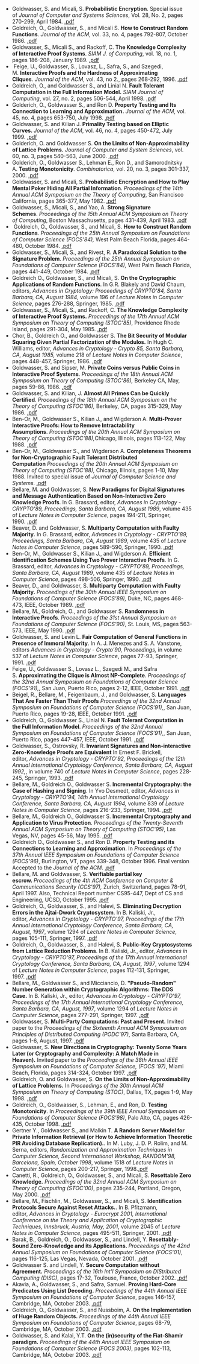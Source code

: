 <ul>
<li>Goldwasser, S. and Micali, S.&nbsp;<strong>Probabilistic Encryption</strong>. Special issue of&nbsp;<em>Journal of Computer and Systems Sciences</em>, Vol. 28, No. 2, pages 270-299, April 1984.&nbsp;<a href="1984-jcss.pdf" data-smd-id="s3">.pdf</a></li>
<li>Goldreich, O., Goldwasser, S., and Micali S.&nbsp;<strong>How to Construct Random Functions</strong>.&nbsp;<em>Journal of the ACM</em>, vol. 33, no. 4, pages 792-807, October 1986.&nbsp;<a href="1986-jacm.pdf" data-smd-id="s4">.pdf</a></li>
<li>Goldwasser, S., Micali S., and Rackoff, C.&nbsp;<strong>The Knowledge Complexity of Interactive Proof Systems</strong>.&nbsp;<em>SIAM J. of Computing</em>, vol. 18, no. 1, pages 186-208, January 1989.&nbsp;<a href="1989-siamjc.pdf" data-smd-id="s5">.pdf</a></li>
<li>&nbsp;Feige, U., Goldwasser, S., Lovasz, L., Safra, S., and Szegedi, M.&nbsp;<strong>Interactive Proofs and the Hardness of Approximating Cliques</strong>.&nbsp;<em>Journal of the ACM</em>, vol. 43, no 2., pages 268-292, 1996.&nbsp;<a href="1996-jacm.pdf" data-smd-id="s7">.pdf</a></li>
<li>Goldreich, O., and Goldwasser S., and Linial N.&nbsp;<strong>Fault Tolerant Computation in the Full Information Model.</strong>&nbsp;<em>SIAM Journal of Computing</em>, vol. 27, no. 2, pages 506-544, April 1998.&nbsp;<a href="1998-siam-ggl.pdf" data-smd-id="s8">.pdf</a></li>
<li>Golderich, O., Goldwasser S., and Ron D.&nbsp;<strong>Property Testing and Its Connection to Learning and Approximation.</strong>&nbsp;<em>Journal of the ACM</em>, vol. 45, no. 4, pages 653-750, July 1998.&nbsp;<a href="1998-jacm.pdf" data-smd-id="s9">.pdf</a></li>
<li>Goldwasser, S. and Kilian J.&nbsp;<strong>Primality Testing based on Elliptic Curves.&nbsp;</strong><em>Journal of the ACM</em>, vol. 46, no. 4, pages 450-472, July 1999.&nbsp;<a href="1999-jacm-gk.pdf" data-smd-id="s10">.pdf</a></li>
<li>Golderich, O. and Goldwasser S.&nbsp;<strong>On the Limits of Non-Approximability of Lattice Problems.</strong>&nbsp;<em>Journal of Computer and System Sciences</em>, vol. 60, no. 3, pages 540-563, June 2000.&nbsp;<a href="2000-jcss.pdf" data-smd-id="s11">.pdf</a></li>
<li>Golderich, O., Goldwasser S., Lehman E., Ron D., and Samorodnitsky A.&nbsp;<strong>Testing Monotonicity</strong>.&nbsp;<em>Combinatorica</em>, vol. 20, no. 3, pages 301-337, 2000.&nbsp;<a href="2000-combinatorica.pdf" data-smd-id="s12">.pdf</a></li>
<li>Goldwasser, S. and Micali, S.&nbsp;<strong>Probabilistic Encryption and How to Play Mental Poker Hiding All Partial Information</strong>.&nbsp;<em>Proceedings of the 14th Annual ACM Symposium on the Theory of Computing</em>, San Francisco California, pages 365-377, May 1982.&nbsp;<a href="1982-stoc.pdf" data-smd-id="s13">.pdf</a></li>
<li>Goldwasser, S., Micali, S., and Yao, A.&nbsp;<strong>Strong Signature Schemes</strong>.&nbsp;<em>Proceedings of the 15th Annual ACM Symposium on Theory of Computing</em>, Boston Massachusetts, pages 431-439, April 1983.&nbsp;<a href="1983-stoc.pdf" data-smd-id="s14">.pdf</a>&nbsp;</li>
<li>&nbsp;Goldreich, O., Goldwasser, S., and Micali, S.&nbsp;<strong>How to Construct Random Functions</strong>.&nbsp;<em>Proceedings of the 25th Annual Symposium on Foundations of Computer Science (FOCS'84),</em>&nbsp;West Palm Beach Florida, pages 464-480, October 1984.&nbsp;<a href="1984-FOCS-GGM.pdf" data-smd-id="s15">.pdf</a></li>
<li>Goldwasser, S., Micali, S., and Rivest, R.&nbsp;<strong>A Paradoxical Solution to the Signature Problem</strong>.&nbsp;<em>Proceedings of the 25th Annual Symposium on Foundations of Computer Science (FOCS'84),</em>&nbsp;West Palm Beach Florida, pages 441-449, October 1984.&nbsp;<a href="1984-FOCS-GMR.pdf" data-smd-id="s16">.pdf</a></li>
<li>Goldreich O., Goldwasser, S., and Micali, S.&nbsp;<strong>On the Cryptographic Applications of Random Functions</strong>. In G.R. Blakely and David Chaum, editors,&nbsp;<em>Advances in Cryptology: Proceedings of CRYPTO'84, Santa Barbara, CA, August 1984</em>, volume 196 of&nbsp;<em>Lecture Notes in Computer Science</em>, pages 276-288, Springer, 1985.&nbsp;<a href="1985-lncs.pdf" data-smd-id="s17">.pdf</a></li>
<li>Goldwasser, S., Micali, S., and Rackoff, C.&nbsp;<strong>The Knowledge Complexity of Interactive Proof Systems.</strong>&nbsp;<em>Proceedings of the 17th Annual ACM Symposium on Theory of Computing (STOC'85)</em>, Providence Rhode Island, pages 291-304, May 1985.&nbsp;<a href="1985-stoc.pdf" data-smd-id="s18">.pdf</a></li>
<li>Chor, B., Goldreich O., and Goldwasser S.&nbsp;<strong>The Bit Security of Modular Squaring Given Partial Factorization of the Modulos.</strong>&nbsp;In Hugh C. Williams, editor,&nbsp;<em>Advances in Cryptology - Crypto 85, Santa Barbara, CA, August 1985,&nbsp;</em>volume 218 of&nbsp;<em>Lecture Notes in Computer Science</em>, pages 448-457, Springer, 1986.&nbsp;<a href="1986-lncs.pdf" data-smd-id="s19">.pdf</a></li>
<li>Goldwasser, S. and Sipser, M.&nbsp;<strong>Private Coins versus Public Coins in Interactive Proof Systems</strong>.&nbsp;<em>Proceedings of the 18th Annual ACM Symposium on Theory of Computing (STOC'86),</em>&nbsp;Berkeley CA, May, pages 59-86, 1986.&nbsp;<a href="1986-stoc.pdf" data-smd-id="s20">.pdf</a></li>
<li>Goldwasser, S. and Kilian, J.&nbsp;<strong>Almost All Primes Can be Quickly Certified</strong>.&nbsp;<em>Proceedings of the 18th Annual ACM Symposium on the Theory of Computing (STOC'86),</em>&nbsp;Berkeley, CA, pages 315-329, May 1986.&nbsp;<a href="1986-stoc-gk.pdf" data-smd-id="s21">.pdf</a></li>
<li>Ben-Or, M., Goldwasser S., Kilian J., and Wigderson A.&nbsp;<strong>Multi-Prover Interactive Proofs: How to Remove Intractability Assumptions</strong>.&nbsp;<em>Proceedings of the 20th Annual ACM Symposium on Theory of Computing (STOC'88),</em>Chicago, Illinois, pages 113-122, May 1988.&nbsp;<a href="1988-stoc-bgkw.pdf" data-smd-id="s22">.pdf</a></li>
<li>Ben-Or, M., Goldwasser S., and Wigderson A.&nbsp;<strong>Completeness Theorems for Non-Cryptographic Fault Tolerant Distributed Computation</strong>&nbsp;<em>Proceedings of the 20th Annual ACM Symposium on Theory of Computing (STOC'88),</em>&nbsp;Chicago, Illinois, pages 1-10, May 1988. Invited to special issue of&nbsp;<em>Journal of Computer Science and Systems.</em>&nbsp;<a href="1988-stoc.pdf" data-smd-id="s23">.pdf</a></li>
<li>Bellare, M. and Goldwasser, S.&nbsp;<strong>New Paradigms for Digital Signatures and Message Authentication Based on Non-Interactive Zero Knowledge Proofs</strong>. In G. Brassard, editor,&nbsp;<em>Advances in Cryptology - CRYPTO'89, Proceedings, Santa Barbara, CA, August 1989</em>, volume 435 of&nbsp;<em>Lecture Notes in Computer Science</em>, pages 194-211, Springer, 1990.&nbsp;<a href="1990-lncs.pdf" data-smd-id="s24">.pdf</a></li>
<li>Beaver, D. and Goldwasser, S.&nbsp;<strong>Multiparty Computation with Faulty Majority.</strong>&nbsp;In G. Brassard, editor,&nbsp;<em>Advances in Cryptology - CRYPTO'89, Proceedings, Santa Barbara, CA, August 1989</em>, volume 435 of&nbsp;<em>Lecture Notes in Computer Science</em>, pages 589-590, Springer, 1990.&nbsp;<a href="1990-lncs-beaver.pdf" data-smd-id="s25">.pdf</a></li>
<li>Ben-Or, M., Goldwasser S., Kilian J., and Wigderson A.&nbsp;<strong>Efficient Identification Schemes Using Two Prover Interactive Proofs</strong>. In G. Brassard, editor,&nbsp;<em>Advances in Cryptology - CRYPTO'89, Proceedings, Santa Barbara, CA, August 1989</em>, volume 435 of&nbsp;<em>Lecture Notes in Computer Science</em>, pages 498-506, Springer, 1990.&nbsp;<a href="1990-lncs-benor.pdf" data-smd-id="s26">.pdf</a></li>
<li>Beaver, D., and Goldwasser, S.&nbsp;<strong>Multiparty Computation with Faulty Majority.</strong>&nbsp;<em>Proceedings of the 30th Annual IEEE Symposium on Foundations of Computer Science (FOCS'89),</em>&nbsp;Duke, NC, pages 468-473, IEEE, October 1989.&nbsp;<a href="1989-focs.pdf" data-smd-id="s27">.pdf</a></li>
<li>Bellare, M., Goldreich, O., and Goldwasser S.&nbsp;<strong>Randomness in Interactive Proofs</strong>.&nbsp;<em>Proceedings of the 31st Annual Symposium on Foundations of Computer Science (FOCS'90)</em>, St. Louis, MS, pages 563-573, IEEE, May 1990.&nbsp;<a href="1990-focs.pdf" data-smd-id="s28">.pdf</a></li>
<li>Goldwasser, S. and Levin L.&nbsp;<strong>Fair Computation of General Functions in Presence of Immoral Majority</strong>. In A. J. Menezes and S. A. Vanstone, editors&nbsp;<em>Advances in Cryptology - Crypto'90, Proceedings,</em>&nbsp;in volume 537 of&nbsp;<em>Lecture Notes in Computer Science</em>, pages 77-93, Springer, 1991.&nbsp;<a href="1991-lncs-levin.pdf" data-smd-id="s29">.pdf</a></li>
<li>Feige, U., Goldwasser S., Lovasz L., Szegedi M., and Safra S.&nbsp;<strong>Approximating the Clique is Almost NP-Complete</strong>.&nbsp;<em>Proceedings of the 32nd Annual Symposium on Foundations of Computer Science (FOCS'91),</em>, San Juan, Puerto Rico, pages 2-12, IEEE, October 1991.&nbsp;<a href="1991-focs-fglss.pdf" data-smd-id="s30">.pdf</a></li>
<li>Beigel, R., Bellare, M., Feigenbaum, J., and Goldwasser, S.&nbsp;<strong>Languages That Are Faster Than Their Proofs</strong>&nbsp;<em>Proceedings of the 32nd Annual Symposium on Foundations of Computer Science (FOCS'91),</em>, San Juan, Puerto Rico, pages 19-28, IEEE, October 1991.&nbsp;<a href="1991-focs.pdf" data-smd-id="s31">.pdf</a></li>
<li>Goldreich, O., Goldwasser S., Linial N.&nbsp;<strong>Fault Tolerant Computation in the Full Information Model</strong>.&nbsp;<em>Proceedings of the 32nd Annual Symposium on Foundations of Computer Science (FOCS'91),</em>, San Juan, Puerto Rico, pages 447-457, IEEE, October 1991.&nbsp;<a href="1991-focs-ggl.pdf" data-smd-id="s32">.pdf</a></li>
<li>Goldwasser, S., Ostrovsky, R.&nbsp;<strong>Invariant Signatures and Non-interactive Zero-Knowledge Proofs are Equivalent</strong>&nbsp;In Ernest F. Brickell, editor,&nbsp;<em>Advances in Cryptology - CRYPTO'92, Proceedings of the 12th Annual International Cryptology Conference, Santa Barbara, CA, August 1992,</em>, in volume 740 of&nbsp;<em>Lecture Notes in Computer Science</em>, pages 228-245, Springer, 1993.&nbsp;<a href="1993-lncs.pdf" data-smd-id="s33">.pdf</a></li>
<li>Bellare, M., Goldreich O., Goldwasser S.&nbsp;<strong>Incremental Cryptography: the Case of Hashing and Signing</strong>. In Yvo Desmedt, editor,&nbsp;<em>Advances in Cryptology - CRYPTO'94, 14th Annual International Cryptology Conference, Santa Barbara, CA, August 1994,</em>&nbsp;volume 839 of&nbsp;<em>Lecture Notes in Computer Science</em>, pages 216-233, Springer, 1994.&nbsp;<a href="1994-lncs.pdf" data-smd-id="s35">.pdf</a></li>
<li>Bellare, M., Goldreich O., Goldwasser S.&nbsp;<strong>Incremental Cryptography and Application to Virus Protection</strong>.&nbsp;<em>Proceedings of the Twenty-Seventh Annual ACM Symposium on Theory of Computing (STOC'95)</em>, Las Vegas, NV, pages 45-56, May 1995.&nbsp;<a href="1995-stoc.pdf" data-smd-id="s36">.pdf</a></li>
<li>Goldreich O., Goldwasser S., and Ron D.&nbsp;<strong>Property Testing and its Connections to Learning and Approximation</strong>. In&nbsp;<em>Proceedings of the 37th Annual IEEE Symposium on Foundations of Computer Science (FOCS'96)</em>, Burlington, VT, pages 339-348, October 1996. Final version Accepted to the&nbsp;<em>Journal of the ACM</em>.&nbsp;<a href="1996-focs.pdf" data-smd-id="s37">.pdf</a></li>
<li>Bellare, M. and Goldwasser, S.&nbsp;<strong>Verifiable partial key escrow.&nbsp;</strong><em>Proceedings of the 4th ACM Conference on Computer &amp; Communications Security (CCS'97),</em>&nbsp;Zurich, Switzerland, pages 78-91, April 1997. Also, Technical Report number CS95-447, Dept of CS and Engineering, UCSD, October 1995.&nbsp;<a href="1997-ccs.pdf" data-smd-id="s38">.pdf</a></li>
<li>Goldreich, O., Goldwasser, S., and Halevi, S.&nbsp;<strong>Eliminating Decryption Errors in the Ajtai-Dwork Cryptosystem</strong>. In B. Kaliski, Jr., editor,&nbsp;<em>Advances in Cryptology - CRYPTO'97, Proceedings of the 17th Annual International Cryptology Conference, Santa Barbara, CA, August, 1997</em>, volume 1294 of&nbsp;<em>Lecture Notes in Computer Science</em>, pages 105-111, Springer, 1997.&nbsp;<a href="1997-lncs.pdf" data-smd-id="s39">.pdf</a></li>
<li>Goldreich, O., Goldwasser, S., and Halevi, S.&nbsp;<strong>Public-Key Cryptosystems from Lattice Reduction Problems</strong>. In B. Kaliski, Jr., editor,&nbsp;<em>Advances in Cryptology - CRYPTO'97, Proceedings of the 17th Annual International Cryptology Conference, Santa Barbara, CA, August, 1997</em>, volume 1294 of&nbsp;<em>Lecture Notes in Computer Science</em>, pages 112-131, Springer, 1997.&nbsp;<a href="1997-lncs-ggh.pdf" data-smd-id="s40">.pdf</a></li>
<li>Bellare, M., Goldwasser S., and Micciancio, D.&nbsp;<strong>"Pseudo-Random" Number Generation within Cryptographic Algorithms: The DDS Case.</strong>&nbsp;In B. Kaliski, Jr., editor,&nbsp;<em>Advances in Cryptology - CRYPTO'97, Proceedings of the 17th Annual International Cryptology Conference, Santa Barbara, CA, August, 1997</em>, volume 1294 of&nbsp;<em>Lecture Notes in Computer Science</em>, pages 277-291, Springer, 1997.&nbsp;<a href="1997-lncs-bgm.pdf" data-smd-id="s41">.pdf</a></li>
<li>Goldwasser, S.&nbsp;<strong>Multi-Party Computations: Past and Present.</strong>&nbsp;Invited paper to the&nbsp;<em>Proceedings of the Sixteenth Annual ACM Symposium on Principles of Distributed Computing (PODC'97)</em>, Santa Barbara, CA, pages 1-6, August, 1997.&nbsp;<a href="1997-podc.pdf" data-smd-id="s42">.pdf</a></li>
<li>Goldwasser, S.&nbsp;<strong>New Directions in Cryptography: Twenty Some Years Later (or Cryptography and Complexity: A Match Made in Heaven).</strong>&nbsp;Invited paper to the&nbsp;<em>Proceedings of the 38th Annual IEEE Symposium on Foundations of Computer Science, (FOCS '97)</em>, Miami Beach, Florida, pages 314-324, October 1997.&nbsp;<a href="1997-focs.pdf" data-smd-id="s43">.pdf</a></li>
<li>Goldreich, O. and Goldwasser, S.&nbsp;<strong>On the Limits of Non-Approximability of Lattice Problems.</strong>&nbsp;In&nbsp;<em>Proceedings of the 30th Annual ACM Symposium on Theory of Computing (STOC)</em>, Dallas, TX, pages 1-9, May 1998.&nbsp;<a href="1998-stoc.pdf" data-smd-id="s44">.pdf</a>&nbsp;</li>
<li>Goldreich, O., Goldwasser, S., Lehman, E., and Ron, D.&nbsp;<strong>Testing Monotonicity</strong>. In&nbsp;<em>Proceedings of the 39th IEEE Annual Symposium on Foundations of Computer Science (FOCS'98)</em>, Palo Alto, CA, pages 426-435, October 1998.&nbsp;<a href="1998-focs.pdf" data-smd-id="s45">.pdf</a></li>
<li>Gertner Y., Goldwasser S., and Malkin T.&nbsp;<strong>A Random Server Model for Private Information Retrieval (or How to Achieve Information Theoretic PIR Avoiding Database Replication).</strong>. In M. Luby, J. D. P. Rolim, and M. Serna, editors,&nbsp;<em>Randomization and Approximation Techniques in Computer Science, Second International Workshop, RANDOM'98, Barcelona, Spain, October 1998</em>, volume 1518 of&nbsp;<em>Lecture Notes in Computer Science</em>, pages 200-217, Springer, 1998.<a href="1998-lncs.pdf" data-smd-id="s46">.pdf</a></li>
<li>Canetti, R., Goldreich, O., Goldwasser, S., and Micali, S.&nbsp;<strong>Resettable Zero Knowledge.</strong>&nbsp;<em>Proceedings of the 32nd Annual ACM Symposium on Theory of Computing (STOC'00)</em>, pages 235-244, Portland, Oregon, May 2000.&nbsp;<a href="2000-stoc.pdf" data-smd-id="s47">.pdf</a></li>
<li>Bellare, M., Fischlin, M., Goldwasser, S., and Micali, S.&nbsp;<strong>Identification Protocols Secure Against Reset Attacks.</strong>. In B. Pfitzmann, editor,&nbsp;<em>Advances in Cryptology - Eurocrypt 2001, International Conference on the Theory and Application of Cryptographic Techniques, Innsbruck, Austria, May, 2001</em>, volume 2045 of&nbsp;<em>Lecture Notes in Computer Science</em>, pages 495-511, Springer, 2001.&nbsp;<a href="2001-lncs.pdf" data-smd-id="s48">.pdf</a></li>
<li>Barak, B., Goldreich, O., Goldwasser, S., and Lindell, Y.&nbsp;<strong>Resettably-Sound Zero-Knowledge and its Applications.&nbsp;</strong><em>Proceedings of the 42nd Annual Symposium on Foundations of Computer Science (FOCS'01)</em>, pages 116-125, Las Vegas, Nevada, October 2001.&nbsp;<a href="2001-focs.pdf" data-smd-id="s49">.pdf</a></li>
<li>Goldwasser S. and Lindell, Y.&nbsp;<strong>Secure Computation without Agreement.</strong>&nbsp;<em>Proceedings of the 16th Int'l Symposium on DIStributed Computing (DISC)</em>, pages 17-32, Toulouse, France, October 2002.&nbsp;<a href="2002-disc.pdf" data-smd-id="s50">.pdf</a></li>
<li>Akavia, A., Goldwasser, S., and Safra, Samuel.&nbsp;<strong>Proving Hard-Core Predicates Using List Decoding.</strong>&nbsp;<em>Proceedings of the 44th Annual IEEE Symposium on Foundations of Computer Science</em>, pages 146-157, Cambridge, MA, October 2003.&nbsp;<a href="2003-focsAGS.pdf" data-smd-id="s51">.pdf</a></li>
<li>Goldreich, O., Goldwasser, S., and Nussboim, A.&nbsp;<strong>On the Implementation of Huge Random Objects.</strong>&nbsp;<em>Proceedings of the 44th Annual IEEE Symposium on Foundations of Computer Science</em>, pages 68-79, Cambridge, MA, October 2003.&nbsp;<a href="2003-focsGGN.pdf" data-smd-id="s52">.pdf</a></li>
<li>Goldwasser, S. and Kalai, Y.T.&nbsp;<strong>On the (in)security of the Fiat-Shamir paradigm.</strong>&nbsp;<em>Proceedings of the 44th Annual IEEE Symposium on Foundations of Computer Science (FOCS 2003)</em>, pages 102-113, Cambridge, MA, October 2003.&nbsp;<a href="2003-focsGK.pdf" data-smd-id="s53">.pdf</a></li>
</ul>
